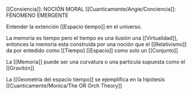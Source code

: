 [[Consiencia]]:  NOCIÓN MORAL 
[[Cuanticamente/Angie/Conciencia]]: FÉNOMENO EMERGENTE


Entender la extención [[Espacio tiempo]] en el universo. 

La memoria es tiempo pero el tiempo es una ilusión una [[Virtualidad]], entonces la memoria esta construida por una noción que el [[Relativismo]] da por entedido como [[Tiempo] [[Espacio]] como solo un [[Conjunto]]


La [[Memoria]] puede ser una curvatura o una particula supuesta como el [[Gravitón]]


La [[Geometria del espacio tiempo]] se ejemplifica en la hipótesis [[Cuanticamente/Monica/The OR Orch Theory]]